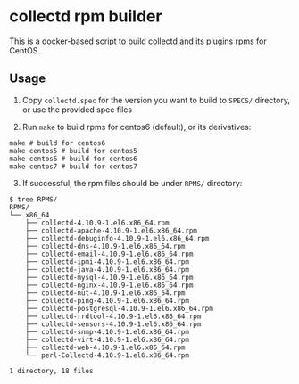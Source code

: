 # collectd rpm builder

This is a docker-based script to build collectd and its plugins rpms for CentOS.

## Usage

1. Copy `collectd.spec` for the version you want to build to `SPECS/` directory, or use the provided spec files

2. Run `make` to build rpms for centos6 (default), or its derivatives:

```
make # build for centos6
make centos5 # build for centos5
make centos6 # build for centos6
make centos7 # build for centos7
```

3. If successful, the rpm files should be under `RPMS/` directory:

```
$ tree RPMS/
RPMS/
└── x86_64
    ├── collectd-4.10.9-1.el6.x86_64.rpm
    ├── collectd-apache-4.10.9-1.el6.x86_64.rpm
    ├── collectd-debuginfo-4.10.9-1.el6.x86_64.rpm
    ├── collectd-dns-4.10.9-1.el6.x86_64.rpm
    ├── collectd-email-4.10.9-1.el6.x86_64.rpm
    ├── collectd-ipmi-4.10.9-1.el6.x86_64.rpm
    ├── collectd-java-4.10.9-1.el6.x86_64.rpm
    ├── collectd-mysql-4.10.9-1.el6.x86_64.rpm
    ├── collectd-nginx-4.10.9-1.el6.x86_64.rpm
    ├── collectd-nut-4.10.9-1.el6.x86_64.rpm
    ├── collectd-ping-4.10.9-1.el6.x86_64.rpm
    ├── collectd-postgresql-4.10.9-1.el6.x86_64.rpm
    ├── collectd-rrdtool-4.10.9-1.el6.x86_64.rpm
    ├── collectd-sensors-4.10.9-1.el6.x86_64.rpm
    ├── collectd-snmp-4.10.9-1.el6.x86_64.rpm
    ├── collectd-virt-4.10.9-1.el6.x86_64.rpm
    ├── collectd-web-4.10.9-1.el6.x86_64.rpm
    └── perl-Collectd-4.10.9-1.el6.x86_64.rpm

1 directory, 18 files
```
